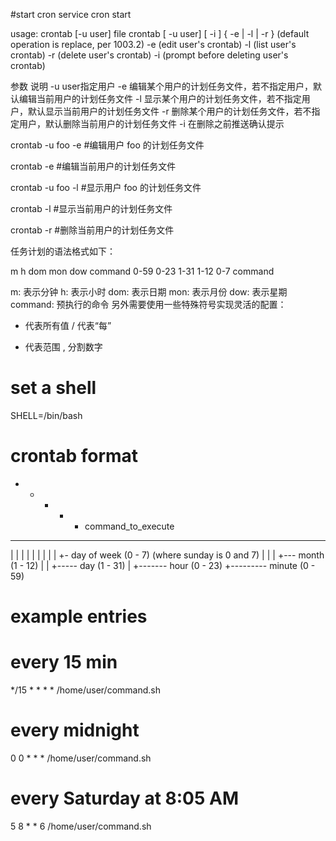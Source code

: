 #start cron 
service cron start

usage: crontab [-u user] file
       crontab [ -u user] [ -i ] { -e | -l | -r }
               (default operation is replace, per 1003.2)
       -e      (edit user's crontab)
       -l      (list user's crontab)
       -r      (delete user's crontab)
       -i      (prompt before deleting user's crontab)

参数 说明 
-u user指定用户 
-e 编辑某个用户的计划任务文件，若不指定用户，默认编辑当前用户的计划任务文件 
-l 显示某个用户的计划任务文件，若不指定用户，默认显示当前用户的计划任务文件 
-r 删除某个用户的计划任务文件，若不指定用户，默认删除当前用户的计划任务文件 
-i 在删除之前推送确认提示 

crontab -u foo -e     #编辑用户 foo 的计划任务文件

crontab -e            #编辑当前用户的计划任务文件

crontab -u foo -l     #显示用户 foo 的计划任务文件

crontab -l            #显示当前用户的计划任务文件

crontab -r            #删除当前用户的计划任务文件


任务计划的语法格式如下：

m h dom mon dow   command
0-59 0-23 1-31 1-12 0-7  command

m: 表示分钟
h: 表示小时
dom: 表示日期
mon: 表示月份
dow: 表示星期
command: 预执行的命令
另外需要使用一些特殊符号实现灵活的配置：

* 代表所有值
/ 代表“每”
- 代表范围
, 分割数字





# set a shell
SHELL=/bin/bash

# crontab format
* * * * *  command_to_execute
- - - - -
| | | | |
| | | | +- day of week (0 - 7) (where sunday is 0 and 7)
| | | +--- month (1 - 12)
| | +----- day (1 - 31)
| +------- hour (0 - 23)
+--------- minute (0 - 59)

# example entries
# every 15 min
*/15 * * * * /home/user/command.sh

# every midnight
0 0 * * * /home/user/command.sh

# every Saturday at 8:05 AM
5 8 * * 6 /home/user/command.sh

